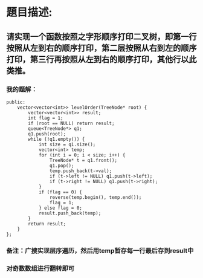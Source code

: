# 題目描述:
## 请实现一个函数按照之字形顺序打印二叉树，即第一行按照从左到右的顺序打印，第二层按照从右到左的顺序打印，第三行再按照从左到右的顺序打印，其他行以此类推。
### 我的题解：
```class Solution {
public:
    vector<vector<int>> levelOrder(TreeNode* root) {
        vector<vector<int>> result;
        int flag = 1;
        if (root == NULL) return result;
        queue<TreeNode*> q1;
        q1.push(root);
        while (!q1.empty()) {
            int size = q1.size();
            vector<int> temp;
            for (int i = 0; i < size; i++) {
                TreeNode* t = q1.front();
                q1.pop();
                temp.push_back(t->val);
                if (t->left != NULL) q1.push(t->left);
                if (t->right != NULL) q1.push(t->right);
            }
            if (flag == 0) {
                reverse(temp.begin(), temp.end());
                flag = 1;
            } else flag = 0;
            result.push_back(temp);
        }
        return result;
    }
};
```
### **备注**：广搜实现层序遍历，然后用temp暂存每一行最后存到result中
### 对奇数数组进行翻转即可
        
